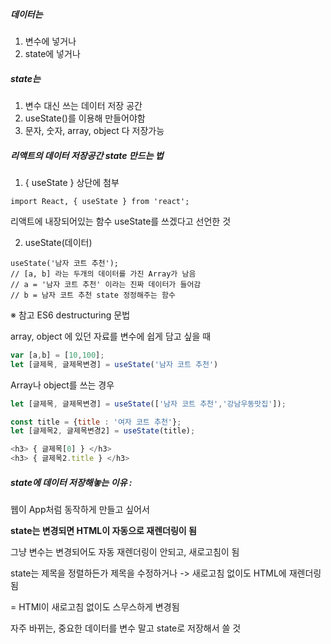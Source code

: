##### 데이터는 

1. 변수에 넣거나
2. state에 넣거나



##### state는

1. 변수 대신 쓰는 데이터 저장 공간
2. useState()를 이용해 만들어야함
3. 문자, 숫자, array, object 다 저장가능



##### 리액트의 데이터 저장공간 state 만드는 법

1. { useState } 상단에 첨부

```JS
import React, { useState } from 'react';
```

리액트에 내장되어있는 함수 useState를 쓰겠다고 선언한 것

2. useState(데이터)

```JS
useState('남자 코트 추천'); 
// [a, b] 라는 두개의 데이터를 가진 Array가 남음
// a = '남자 코트 추천' 이라는 진짜 데이터가 들어감
// b = 남자 코트 추천 state 정정해주는 함수
```

※ 참고 ES6 destructuring 문법

array, object 에 있던 자료를 변수에 쉽게 담고 싶을 때

```js
var [a,b] = [10,100];
let [글제목, 글제목변경] = useState('남자 코트 추천')
```



Array나 object를 쓰는 경우

```js
let [글제목, 글제목변경] = useState(['남자 코트 추천','강남우동맛집']);

const title = {title : '여자 코트 추천'};
let [글제목2, 글제목변경2] = useState(title);

<h3> { 글제목[0] } </h3>
<h3> { 글제목2.title } </h3>
```



##### state에 데이터 저장해놓는 이유 : 

웹이 App처럼 동작하게 만들고 싶어서

**state는 변경되면 HTML이 자동으로 재렌더링이 됨**

그냥 변수는 변경되어도 자동 재렌더링이 안되고, 새로고침이 됨

state는 제목을 정렬하든가 제목을 수정하거나 -> 새로고침 없이도 HTML에 재렌더링 됨

= HTMl이 새로고침 없이도 스무스하게 변경됨

자주 바뀌는, 중요한 데이터를 변수 말고 state로 저장해서 쓸 것